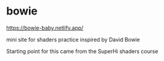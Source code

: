 # bowie

https://bowie-baby.netlify.app/

mini site for shaders practice inspired by David Bowie

Starting point for this came from the SuperHi shaders course
